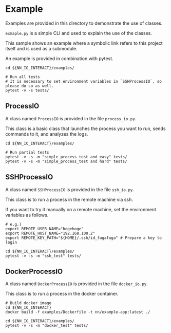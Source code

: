 # Example

Examples are provided in this directory to demonstrate the use of classes.

`exmaple.py` is a simple CLI and used to explain the use of the classes.

This sample shows an example where a symbolic link refers to this project itself and is used as a submodule.

An example is provided in combination with pytest.

```shell
cd ${NN_IO_INTERACT}/examples/

# Run all tests
# It is necessary to set environment variables in `SSHProcessIO`, so please do so as well.
pytest -v -s tests/
```

## ProcessIO

A class named `ProcessIO` is provided in the file `process_io.py`.

This class is a basic class that launches the process you want to run, sends commands to it, and analyzes the logs.

```shell
cd ${NN_IO_INTERACT}/examples/

# Run partial tests
pytest -v -s -m "simple_process_test and easy" tests/
pytest -v -s -m "simple_process_test and hard" tests/
```

## SSHProcessIO

A class named `SSHProcessIO` is provided in the file `ssh_io.py`.

This class is to run a process in the remote machine via ssh.

If you want to try it manually on a remote machine, set the environment variables as follows.

```shell
# e.g.)
export REMOTE_USER_NAME="hogehoge"
export REMOTE_HOST_NAME="192.168.100.2"
export REMOTE_KEY_PATH="${HOME}/.ssh/id_fugafuga" # Prepare a key to login

cd ${NN_IO_INTERACT}/examples/
pytest -v -s -m "ssh_test" tests/
```

## DockerProcessIO

A class named `DockerProcessIO` is provided in the file `docker_io.py`.

This class is to run a process in the docker container.

```shell
# Build docker image
cd ${NN_IO_INTERACT}
docker build -f examples/Dockerfile -t nn/example-app:latest ./

cd ${NN_IO_INTERACT}/examples/
pytest -v -s -m "docker_test" tests/
```
